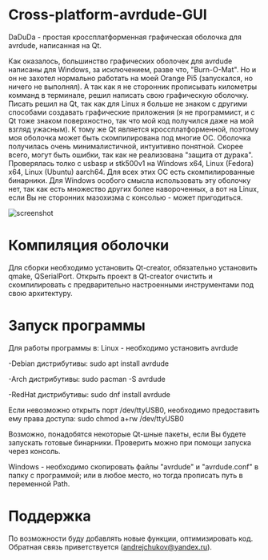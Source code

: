 # Cross-platform-avrdude-GUI
DaDuDa - простая кроссплатформенная графическая оболочка для avrdude, написанная на Qt.

Как оказалось, большинство графических оболочек для avrdude написаны для Windows, за исключением, разве что, "Burn-O-Mat". Но и он не захотел нормально работать на моей Orange Pi5 (запускался, но ничего не выполнял). А так как я не сторонник прописывать километры комманд в терминале, решил написать свою графическую оболочку.
Писать решил на Qt, так как для Linux я больше не знаком с другими способами создавать графические приложения (я не программист, и с Qt тоже знаком поверхностно, так что мой код получился даже на мой взгляд ужасным).
К тому же Qt является кроссплатформенной, поэтому моя оболочка может быть скомпилирована под многие ОС. 
Оболочка получилась очень минималистичной, интуитивно понятной. Скорее всего, могут быть ошибки, так как не реализована "защита от дурака". Проверялась толко с usbasp и stk500v1 на Windows x64, Linux (Fedora) x64, Linux (Ubuntu) aarch64. Для всех этих ОС есть скомпилированные бинарники.
Для Windows особого смысла использовать эту оболочку нет, так как есть множество других более навороченных, а вот на Linux, если Вы не сторонних мазохизма с консолью - может пригодиться.

![screenshot](https://github.com/AndrejChoo/Cross-platform-avrdude-GUI/blob/main/images/main_gui.png)

# Компиляция оболочки
Для сборки необходимо установить Qt-creator, обязательно установить qmake, QSerialPort. Открыть проект в Qt-creator очистить и скомпилировать с предварительно настроенными инструментами под свою архитектуру.

# Запуск программы
Для работы программы в:
Linux - необходимо установить avrdude

-Debian дистрибутивы: sudo apt install avrdude

-Arch дистрибутивы: sudo pacman -S avrdude

-RedHat дистрибутивы: sudo dnf install avrdude

Если невозможно открыть порт /dev/ttyUSB0, необходимо предоставить ему права доступа: sudo chmod a+rw /dev/ttyUSB0

Возможно, понадобятся некоторые Qt-шные пакеты, если Вы будете запускать готовые бинарники. Проверить можно при помощи запуска через консоль.

Windows - необходимо скопировать файлы "avrdude" и "avrdude.conf" в папку с программой; или в любое место, но тогда прописать путь в переменной Path.

# Поддержка
По возможности буду добавлять новые функции, оптимизировать код. Обратная связь приветствуется (andrejchukov@yandex.ru).
